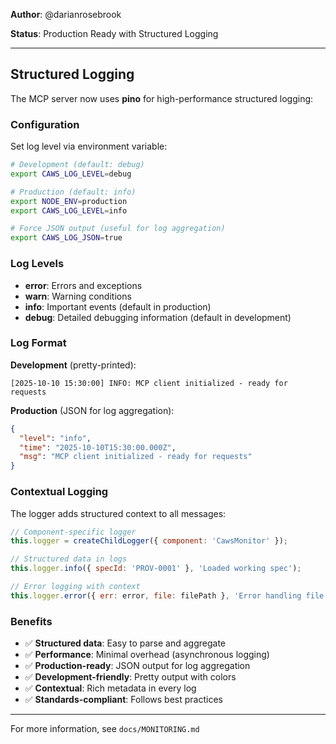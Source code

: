 **Author**: @darianrosebrook

**Status**: Production Ready with Structured Logging

---

## Structured Logging

The MCP server now uses **pino** for high-performance structured logging:

### Configuration

Set log level via environment variable:

```bash
# Development (default: debug)
export CAWS_LOG_LEVEL=debug

# Production (default: info)
export NODE_ENV=production
export CAWS_LOG_LEVEL=info

# Force JSON output (useful for log aggregation)
export CAWS_LOG_JSON=true
```

### Log Levels

- **error**: Errors and exceptions
- **warn**: Warning conditions
- **info**: Important events (default in production)
- **debug**: Detailed debugging information (default in development)

### Log Format

**Development** (pretty-printed):

```
[2025-10-10 15:30:00] INFO: MCP client initialized - ready for requests
```

**Production** (JSON for log aggregation):

```json
{
  "level": "info",
  "time": "2025-10-10T15:30:00.000Z",
  "msg": "MCP client initialized - ready for requests"
}
```

### Contextual Logging

The logger adds structured context to all messages:

```javascript
// Component-specific logger
this.logger = createChildLogger({ component: 'CawsMonitor' });

// Structured data in logs
this.logger.info({ specId: 'PROV-0001' }, 'Loaded working spec');

// Error logging with context
this.logger.error({ err: error, file: filePath }, 'Error handling file change');
```

### Benefits

- ✅ **Structured data**: Easy to parse and aggregate
- ✅ **Performance**: Minimal overhead (asynchronous logging)
- ✅ **Production-ready**: JSON output for log aggregation
- ✅ **Development-friendly**: Pretty output with colors
- ✅ **Contextual**: Rich metadata in every log
- ✅ **Standards-compliant**: Follows best practices

---

For more information, see `docs/MONITORING.md`
